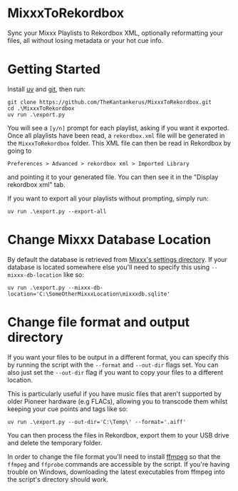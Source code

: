 # MixxxToRekordbox
Sync your Mixxx Playlists to Rekordbox XML, optionally reformatting your files, all without losing metadata or your hot cue info.

# Getting Started

Install [uv](https://docs.astral.sh/uv/) and [git](https://git-scm.com/book/en/v2/Getting-Started-Installing-Git), then run:

```
git clone https://github.com/TheKantankerus/MixxxToRekordbox.git
cd .\MixxxToRekordbox
uv run .\export.py
```

You will see a `[y/n]` prompt for each playlist, asking if you want it exported. Once all playlists have been read, a `rekordbox.xml` file will be generated in the `MixxxToRekordbox` folder. This XML file can then be read in Rekordbox by going to 
```
Preferences > Advanced > rekordbox xml > Imported Library
```
and pointing it to your generated file. You can then see it in the "Display rekordbox xml" tab.

If you want to export all your playlists without prompting, simply run:

```
uv run .\export.py --export-all
```

# Change Mixxx Database Location

By default the database is retrieved from [Mixxx's settings directory](https://manual.mixxx.org/2.3/en/chapters/appendix/settings_directory.html). If your database is located somewhere else you'll need to specify this using `--mixxx-db-location` like so:

```
uv run .\export.py --mixxx-db-location='C:\SomeOtherMixxxLocation\mixxxdb.sqlite'
```

# Change file format and output directory

If you want your files to be output in a different format, you can specify this by running the script with the `--format` and `--out-dir` flags set. You can also just set the `--out-dir` flag if you want to copy your files to a different location.

This is particularly useful if you have music files that aren't supported by older Pioneer hardware (e.g FLACs), allowing you to transcode them whilst keeping your cue points and tags like so:

```
uv run .\export.py --out-dir='C:\Temp\' --format='.aiff'
```

You can then process the files in Rekordbox, export them to your USB drive and delete the temporary folder.

In order to change the file format you'll need to install [ffmpeg](https://ffmpeg.org/) so that the `ffmpeg` and `ffprobe` commands are accessible by the script. If you're having trouble on Windows, downloading the latest executables from ffmpeg into the script's directory should work.
